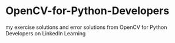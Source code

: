 # OpenCV-for-Python-Developers
my exercise solutions and error solutions from OpenCV for Python Developers on LinkedIn Learning
